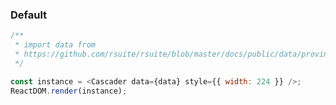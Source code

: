 ### Default

<!--start-code-->

```js
/**
 * import data from
 * https://github.com/rsuite/rsuite/blob/master/docs/public/data/province-simplified.json
 */

const instance = <Cascader data={data} style={{ width: 224 }} />;
ReactDOM.render(instance);
```

<!--end-code-->
